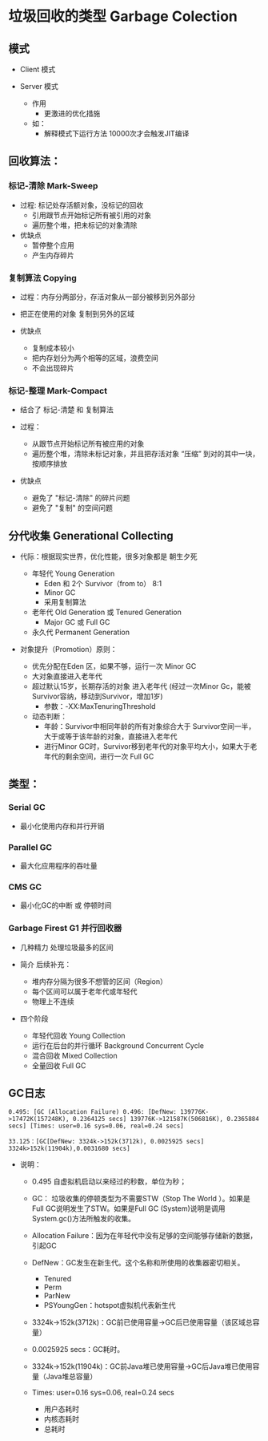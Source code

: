 # 垃圾回收的类型  Garbage Colection
## 模式
- Client 模式

- Server 模式
  - 作用
    - 更激进的优化措施
  - 如：
    - 解释模式下运行方法 10000次才会触发JIT编译

## 回收算法：
### 标记-清除 Mark-Sweep
- 过程: 标记处存活额对象，没标记的回收
  - 引用跟节点开始标记所有被引用的对象
  - 遍历整个堆，把未标记的对象清除
- 优缺点
  - 暂停整个应用
  - 产生内存碎片

### 复制算法 Copying
- 过程：内存分两部分，存活对象从一部分被移到另外部分
- 把正在使用的对象 复制到另外的区域

- 优缺点
  - 复制成本较小
  - 把内存划分为两个相等的区域，浪费空间
  - 不会出现碎片

### 标记-整理 Mark-Compact
- 结合了 标记-清楚  和  复制算法
- 过程：
  - 从跟节点开始标记所有被应用的对象
  - 遍历整个堆，清除未标记对象，并且把存活对象 “压缩” 到对的其中一块，按顺序排放

- 优缺点
  - 避免了 "标记-清除" 的碎片问题
  - 避免了 "复制" 的空间问题

## 分代收集 Generational Collecting
- 代际：根据现实世界，优化性能，很多对象都是 朝生夕死
  - 年轻代 Young Generation
    - Eden 和 2个 Survivor（from to） 8:1
    - Minor GC
    - 采用复制算法
  - 老年代 Old Generation 或 Tenured Generation
    - Major GC 或 Full GC
  - 永久代 Permanent Generation

- 对象提升（Promotion）原则：
  - 优先分配在Eden 区，如果不够，运行一次 Minor GC
  - 大对象直接进入老年代
  - 超过默认15岁，长期存活的对象 进入老年代 (经过一次Minor Gc，能被Survivor容纳，移动到Survivor，增加1岁)
    - 参数：-XX:MaxTenuringThreshold
  - 动态判断：
    - 年龄：Survivor中相同年龄的所有对象综合大于 Survivor空间一半，大于或等于该年龄的对象，直接进入老年代
    - 进行Minor GC时，Survivor移到老年代的对象平均大小，如果大于老年代的剩余空间，进行一次 Full GC

## 类型：
### Serial GC
- 最小化使用内存和并行开销

### Parallel GC
- 最大化应用程序的吞吐量

### CMS GC
- 最小化GC的中断 或 停顿时间

### Garbage Firest G1 并行回收器
- 几种精力 处理垃圾最多的区间
- 简介 后续补充：
  - 堆内存分隔为很多不想管的区间（Region）
  - 每个区间可以属于老年代或年轻代
  - 物理上不连续

- 四个阶段
  - 年轻代回收 Young Collection
  - 运行在后台的并行循环 Background Concurrent Cycle
  - 混合回收 Mixed Collection
  - 全量回收 Full GC

## GC日志
```
0.495: [GC (Allocation Failure) 0.496: [DefNew: 139776K->17472K(157248K), 0.2364125 secs] 139776K->121587K(506816K), 0.2365884 secs] [Times: user=0.16 sys=0.06, real=0.24 secs]

33.125：[GC[DefNew: 3324k->152k(3712k), 0.0025925 secs] 3324k>152k(11904k),0.0031680 secs]
```

- 说明：
  - 0.495 自虚拟机启动以来经过的秒数，单位为秒；
  - GC： 垃圾收集的停顿类型为不需要STW（Stop The World ）。如果是Full GC说明发生了STW。如果是Full GC (System)说明是调用System.gc()方法所触发的收集。
  - Allocation Failure：因为在年轻代中没有足够的空间能够存储新的数据，引起GC
  - DefNew：GC发生在新生代。这个名称和所使用的收集器密切相关。
    - Tenured
    - Perm
    - ParNew
    - PSYoungGen：hotspot虚拟机代表新生代

  - 3324k->152k(3712k)：GC前已使用容量->GC后已使用容量（该区域总容量）
  - 0.0025925 secs：GC耗时。
  - 3324k->152k(11904k)：GC前Java堆已使用容量->GC后Java堆已使用容量（Java堆总容量）
  - Times: user=0.16 sys=0.06, real=0.24 secs
    - 用户态耗时
    - 内核态耗时
    - 总耗时
